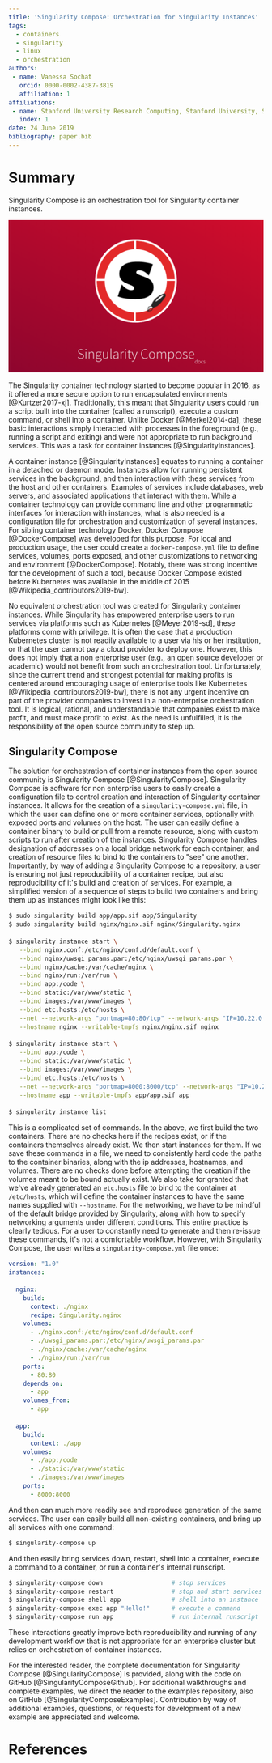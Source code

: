 ```yaml
---
title: 'Singularity Compose: Orchestration for Singularity Instances'
tags:
  - containers
  - singularity
  - linux
  - orchestration
authors:
 - name: Vanessa Sochat
   orcid: 0000-0002-4387-3819
   affiliation: 1
affiliations:
 - name: Stanford University Research Computing, Stanford University, Stanford, CA 94305
   index: 1
date: 24 June 2019
bibliography: paper.bib
---
```


# Summary

Singularity Compose is an orchestration tool for Singularity container instances.

![Singularity Compose](singularity-compose.png)

The Singularity container technology started to become popular in 2016,
as it offered a more secure option to run encapsulated environments [@Kurtzer2017-xj].
Traditionally, this meant that Singularity users could run a script built into the container
(called a runscript), execute a custom command, or shell into a container. 
Unlike Docker [@Merkel2014-da], these basic interactions simply interacted with processes in the 
foreground (e.g., running a script and exiting) and were not appropriate to run 
background services. This was a task for container instances [@SingularityInstances].

A container instance [@SingularityInstances] equates to running a container in a detached or
daemon mode. Instances allow for running persistent services in the background,
and then interaction with these services from the host and other containers.
Examples of services include databases, web servers, and associated applications
that interact with them. While a container technology can provide command line
and other programmatic interfaces for interaction with instances, what is also needed
is a configuration file for orchestration and customization of several instances.
For sibling container technology Docker, Docker Compose [@DockerCompose] was developed 
for this purpose. For local and production usage, the user could create a `docker-compose.yml` 
file to define services, volumes, ports exposed, and other customizations to networking and environment
[@DockerCompose]. Notably, there was strong incentive for the development of such a tool,
because Docker Compose existed before Kubernetes was available in the middle of 2015 [@Wikipedia_contributors2019-bw].

No equivalent orchestration tool was created for Singularity container
instances. While Singularity has empowered enterprise users to run 
services via platforms such as Kubernetes [@Meyer2019-sd], these platforms come
with privilege. It is often the case that a production Kubernetes cluster is not 
readily available to a user via his or her institution, or that the user 
cannot pay a cloud provider to deploy one. However, this does not imply that
a non enterprise user (e.g., an open source developer
or academic) would not benefit from such an orchestration tool. Unfortunately,
since the current trend and strongest potential for making profits is centered
around encouraging usage of enterprise tools like Kubernetes [@Wikipedia_contributors2019-bw],
there is not any urgent incentive on part of the provider companies to 
invest in a non-enterprise orchestration tool. It is logical, rational, and
understandable that companies exist to make profit, and must make profit
to exist. As the need is unfulfilled, it is the responsibility of the open source community to step up.


## Singularity Compose

The solution for orchestration of container instances from the open source
community is Singularity Compose [@SingularityCompose]. Singularity Compose 
is software for non enterprise users to easily create a configuration file to 
control creation and interaction of Singularity container instances.
It allows for the creation of a `singularity-compose.yml` file, in which
the user can define one or more container services, optionally with exposed ports
and volumes on the host. The user can easily define a container binary
to build or pull from a remote resource, along with custom scripts to
run after creation of the instances. Singularity Compose handles designation
of addresses on a local bridge network for each container, and creation of
resource files to bind to the containers to "see" one another. 
Importantly, by way of adding a Singularity Compose to a repository,
a user is ensuring not just reproducibility of a container recipe, but also
reproducibility of it's build and creation of services. For example, a simplified
version of a sequence of steps to build two containers and bring them up
as instances might look like this:

```bash
$ sudo singularity build app/app.sif app/Singularity
$ sudo singularity build nginx/nginx.sif nginx/Singularity.nginx

$ singularity instance start \
   --bind nginx.conf:/etc/nginx/conf.d/default.conf \
   --bind nginx/uwsgi_params.par:/etc/nginx/uwsgi_params.par \
   --bind nginx/cache:/var/cache/nginx \
   --bind nginx/run:/var/run \
   --bind app:/code \
   --bind static:/var/www/static \
   --bind images:/var/www/images \
   --bind etc.hosts:/etc/hosts \
   --net --network-args "portmap=80:80/tcp" --network-args "IP=10.22.0.2" \
   --hostname nginx --writable-tmpfs nginx/nginx.sif nginx

$ singularity instance start \
   --bind app:/code \
   --bind static:/var/www/static \
   --bind images:/var/www/images \
   --bind etc.hosts:/etc/hosts \
   --net --network-args "portmap=8000:8000/tcp" --network-args "IP=10.22.0.3" \
   --hostname app --writable-tmpfs app/app.sif app

$ singularity instance list
```

This is a complicated set of commands. In the above, we
first build the two containers. There are no checks here if the recipes
exist, or if the containers themselves already exist.
We then start instances for them. If we save these commands in a file,
we need to consistently hard code the paths to the container binaries,
along with the ip addresses, hostnames, and volumes. There are no checks
done before attempting the creation if the volumes meant to be bound
actually exist. We also take for granted that we've already generated an 
`etc.hosts` file to bind to the container at `/etc/hosts`, which will
define the container instances to have the same names supplied with `--hostname`. 
For the networking, we have to be mindful of the default bridge provided by Singularity, 
along with how to specify networking arguments under different conditions. 
This entire practice is clearly tedious. For a user to constantly need to generate and then
re-issue these commands, it's not a comfortable workflow. However, 
with Singularity Compose, the user writes a `singularity-compose.yml`
file once:

```yaml
version: "1.0"
instances:

  nginx:
    build:
      context: ./nginx
      recipe: Singularity.nginx
    volumes:
      - ./nginx.conf:/etc/nginx/conf.d/default.conf
      - ./uwsgi_params.par:/etc/nginx/uwsgi_params.par
      - ./nginx/cache:/var/cache/nginx
      - ./nginx/run:/var/run
    ports:
      - 80:80
    depends_on:
      - app
    volumes_from:
      - app

  app:
    build:
      context: ./app
    volumes:
      - ./app:/code
      - ./static:/var/www/static
      - ./images:/var/www/images
    ports:
      - 8000:8000
```

And then can much more readily see and reproduce generation of the same services.
The user can easily build all non-existing containers, and bring up all services
with one command:

```bash
$ singularity-compose up
```

And then easily bring services down, restart, shell into a container, execute
a command to a container, or run a container's internal runscript.

```bash
$ singularity-compose down                   # stop services
$ singularity-compose restart                # stop and start services
$ singularity-compose shell app              # shell into an instance
$ singularity-compose exec app "Hello!"      # execute a command
$ singularity-compose run app                # run internal runscript
```

These interactions greatly improve both reproducibility and running of
any development workflow that is not appropriate for an enterprise cluster but
relies on orchestration of container instances.

For the interested reader, the complete documentation for Singularity Compose [@SingularityCompose]
is provided, along with the code on GitHub [@SingularityComposeGithub]. For 
additional walkthroughs and complete examples, we direct the reader to the examples 
repository, also on GitHub [@SingularityComposeExamples]. Contribution by way
of additional examples, questions, or requests for development of a new example
are appreciated and welcome.


# References
